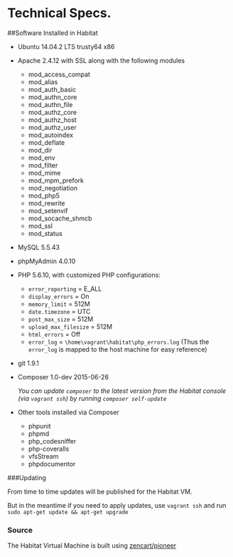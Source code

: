 # Technical Specs.

##Software Installed in Habitat

- Ubuntu 14.04.2 LTS trusty64 x86

- Apache 2.4.12 with SSL along with the following modules

  - mod_access_compat
  - mod_alias
  - mod_auth_basic
  - mod_authn_core
  - mod_authn_file
  - mod_authz_core
  - mod_authz_host
  - mod_authz_user
  - mod_autoindex
  - mod_deflate
  - mod_dir
  - mod_env
  - mod_filter
  - mod_mime
  - mod_mpm_prefork
  - mod_negotiation
  - mod_php5
  - mod_rewrite
  - mod_setenvif
  - mod_socache_shmcb
  - mod_ssl
  - mod_status

- MySQL 5.5.43

- phpMyAdmin 4.0.10

- PHP 5.6.10, with customized PHP configurations:
    - `error_reporting` = E_ALL
    - `display_errors` = On
    - `memory_limit` = 512M
    - `date.timezone` = UTC
    - `post_max_size` = 512M
    - `upload_max_filesize` = 512M
    - `html_errors` = Off
    - `error_log` = `\home\vagrant\habitat\php_errors.log` (Thus the `error_log` is mapped to the host machine for easy reference)

- git 1.9.1

- Composer 1.0-dev 2015-06-26

  _You can update `composer` to the latest version from the Habitat console (via `vagrant ssh`) by running `composer self-update`_

- Other tools installed via Composer

  - phpunit
  - phpmd
  - php_codesniffer
  - php-coveralls
  - vfsStream
  - phpdocumentor


###Updating

From time to time updates will be published for the Habitat VM.

But in the meantime if you need to apply updates, use `vagrant ssh` and run `sudo apt-get update && apt-get upgrade`




### Source
The Habitat Virtual Machine is built using [zencart/pioneer](https://github.com/zencart/pioneer)
